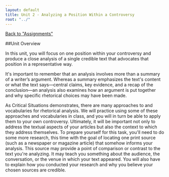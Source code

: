```yaml
---
layout: default
title: Unit 2 - Analyzing a Position Within a Controversy 
root: "../"
---
```

[Back to "Assignments"](index.html)

##Unit Overview 

In this unit, you will focus on one position within your controversy and produce a close analysis of a single credible text that advocates that position in a representative way.
 
It's important to remember that an analysis involves more than a summary of a writer’s argument. Whereas a summary emphasizes the text's content or what the text says—central claims, key evidence, and a recap of the conclusion—an analysis also examines how an argument is put together and why specific rhetorical choices may have been made. 

As Critical Situations demonstrates, there are many approaches to and vocabularies for rhetorical analysis. We will practice using some of these approaches and vocabularies in class, and you will in turn be able to apply them to your own controversy. Ultimately, it will be important not only to address the textual aspects of your articles but also the context to which they address themselves. 
To prepare yourself for this task, you'll need to do some more research, this time with the goal of locating one print source (such as a newspaper or magazine article) that somehow informs your analysis. This source may provide a point of comparison or contrast to the text you're analyzing.  It may teach you something about the audience, the conversation, or the venue in which your text appeared.  You will also have to explain how you conducted your research and why you believe your chosen sources are credible. 






































